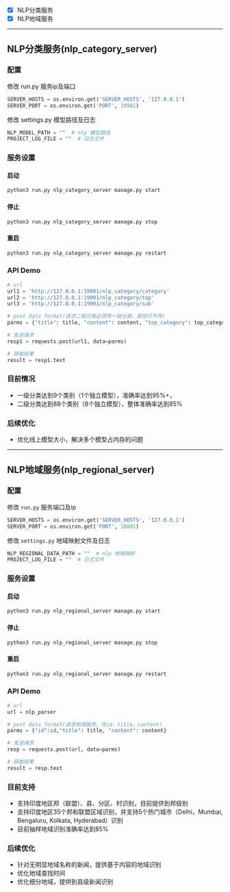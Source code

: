 
- [x] NLP分类服务
- [x] NLP地域服务

---------------

## NLP分类服务(nlp_category_server)

### 配置

修改 run.py 服务ip及端口

```python
SERVER_HOSTS = os.environ.get('SERVER_HOSTS', '127.0.0.1')
SERVER_PORT = os.environ.get('PORT', 19901)
```

修改 settings.py 模型路径及日志

```python
NLP_MODEL_PATH = ""  # nlp 模型路径
PROJECT_LOG_FILE = ""  # 日志文件
```

### 服务设置

#### 启动

```bash
python3 run.py nlp_category_server manage.py start
```

#### 停止

```bash
python3 run.py nlp_category_server manage.py stop
```

#### 重启

```bash
python3 run.py nlp_category_server manage.py restart
```

### API Demo

```python
# url
url1 = 'http://127.0.0.1:19901/nlp_category/category'
url2 = 'http://127.0.0.1:19901/nlp_category/top'
url3 = 'http://127.0.0.1:19901/nlp_category/sub'

# post data format(请求二级分类必须传一级分类，其他可不传) 
parms = {"title": title, "content": content, "top_category": top_category}

# 发送请求
resp1 = requests.post(url1, data=parms)

# 获取结果
result = resp1.text
```

### 目前情况
* 一级分类达到9个类别（1个独立模型），准确率达到95%+，
* 二级分类达到88个类别（8个独立模型），整体准确率达到85%


### 后续优化
* 优化线上模型大小，解决多个模型占内存的问题


---------------

## NLP地域服务(nlp_regional_server)


### 配置

修改 `run.py` 服务端口及ip

```python
SERVER_HOSTS = os.environ.get('SERVER_HOSTS', '127.0.0.1')
SERVER_PORT = os.environ.get('PORT', 18801)
```

修改 `settings.py` 地域映射文件及日志

```python
NLP_REGIONAL_DATA_PATH = ""  # nlp 地域映射
PROJECT_LOG_FILE = ""  # 日志文件
```

### 服务设置

#### 启动

```bash
python3 run.py nlp_regional_server manage.py start
```

#### 停止

```bash
python3 run.py nlp_regional_server manage.py stop
```

#### 重启

```bash
python3 run.py nlp_regional_server manage.py restart
```

### API Demo

```python
# url
url = nlp_parser

# post data format(请求地域服务，传id、title、content) 
parms = {"id":id,"title": title, "content": content}

# 发送请求
resp = requests.post(url, data=parms)

# 获取结果
result = resp.text
```


### 目前支持
* 支持印度地区邦（联盟）、县、分区、村识别，目前提供到邦级别
* 支持印度地区35个邦和联盟区域识别，并支持5个热门城市（Delhi，Mumbai, Bengaluru, Kolkata, Hyderabad）识别
* 目前抽样地域识别准确率达到85%

### 后续优化
* 针对无明显地域名称的新闻，提供基于内容的地域识别
* 优化地域查找时间
* 优化细分地域，提供到县级新闻识别